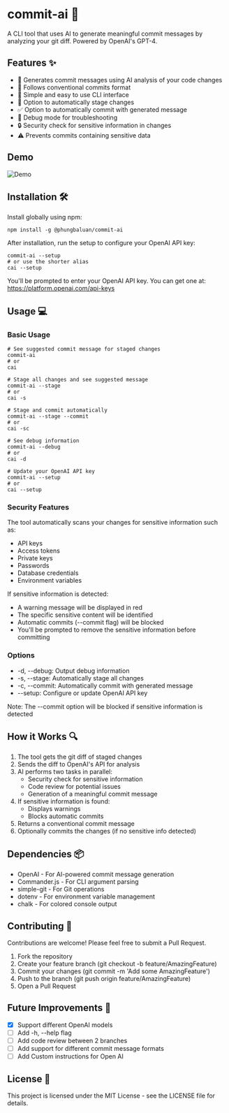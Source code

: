 # commit-ai 🤖

A CLI tool that uses AI to generate meaningful commit messages by analyzing your git diff. Powered by OpenAI's GPT-4.

## Features ✨

- 🤖 Generates commit messages using AI analysis of your code changes
- 🎯 Follows conventional commits format
- 🚀 Simple and easy to use CLI interface
- 🔄 Option to automatically stage changes
- ✅ Option to automatically commit with generated message
- 🐛 Debug mode for troubleshooting
- 🔒 Security check for sensitive information in changes
- ⚠️ Prevents commits containing sensitive data

## Demo

![Demo](https://i.giphy.com/media/v1.Y2lkPTc5MGI3NjExbXNnaXpqNWU2cW90ZGY3ZXZmeDV1c2NpcWkyb2Fkcmdtc2RqOXMzNiZlcD12MV9pbnRlcm5hbF9naWZfYnlfaWQmY3Q9Zw/K1yT54ED5WQg8Xb57r/giphy.gif)

## Installation 🛠️

Install globally using npm:

    npm install -g @phungbaluan/commit-ai

After installation, run the setup to configure your OpenAI API key:

    commit-ai --setup
    # or use the shorter alias
    cai --setup

You'll be prompted to enter your OpenAI API key. You can get one at: https://platform.openai.com/api-keys

## Usage 💻

### Basic Usage

    # See suggested commit message for staged changes
    commit-ai
    # or
    cai

    # Stage all changes and see suggested message
    commit-ai --stage
    # or
    cai -s

    # Stage and commit automatically
    commit-ai --stage --commit
    # or
    cai -sc

    # See debug information
    commit-ai --debug
    # or
    cai -d

    # Update your OpenAI API key
    commit-ai --setup
    # or
    cai --setup

### Security Features

The tool automatically scans your changes for sensitive information such as:
- API keys
- Access tokens
- Private keys
- Passwords
- Database credentials
- Environment variables

If sensitive information is detected:
- A warning message will be displayed in red
- The specific sensitive content will be identified
- Automatic commits (--commit flag) will be blocked
- You'll be prompted to remove the sensitive information before committing

### Options

- -d, --debug: Output debug information
- -s, --stage: Automatically stage all changes
- -c, --commit: Automatically commit with generated message
- --setup: Configure or update OpenAI API key

Note: The --commit option will be blocked if sensitive information is detected

## How it Works 🔍

1. The tool gets the git diff of staged changes
2. Sends the diff to OpenAI's API for analysis
3. AI performs two tasks in parallel:
   - Security check for sensitive information
   - Code review for potential issues
   - Generation of a meaningful commit message
4. If sensitive information is found:
   - Displays warnings
   - Blocks automatic commits
5. Returns a conventional commit message
6. Optionally commits the changes (if no sensitive info detected)

## Dependencies 📦

- OpenAI - For AI-powered commit message generation
- Commander.js - For CLI argument parsing
- simple-git - For Git operations
- dotenv - For environment variable management
- chalk - For colored console output

## Contributing 🤝

Contributions are welcome! Please feel free to submit a Pull Request.

1. Fork the repository
2. Create your feature branch (git checkout -b feature/AmazingFeature)
3. Commit your changes (git commit -m 'Add some AmazingFeature')
4. Push to the branch (git push origin feature/AmazingFeature)
5. Open a Pull Request

## Future Improvements 🚀

- [x] Support different OpenAI models
- [ ] Add -h, --help flag
- [ ] Add code review between 2 branches
- [ ] Add support for different commit message formats
- [ ] Add Custom instructions for Open AI

## License 📄

This project is licensed under the MIT License - see the LICENSE file for details. 